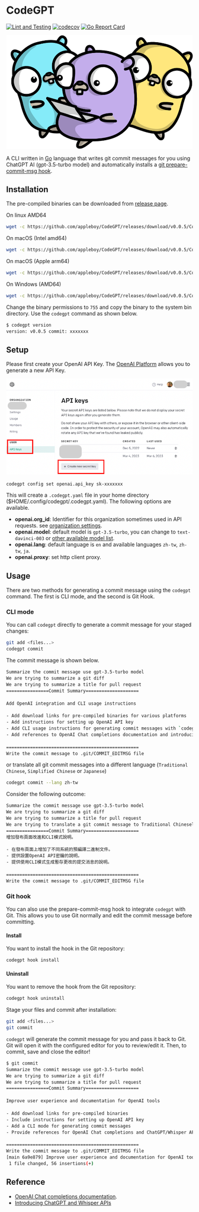 # CodeGPT

[![Lint and Testing](https://github.com/appleboy/CodeGPT/actions/workflows/testing.yml/badge.svg?branch=main)](https://github.com/appleboy/CodeGPT/actions/workflows/testing.yml)
[![codecov](https://codecov.io/gh/appleboy/CodeGPT/branch/main/graph/badge.svg)](https://codecov.io/gh/appleboy/CodeGPT)
[![Go Report Card](https://goreportcard.com/badge/github.com/appleboy/CodeGPT)](https://goreportcard.com/report/github.com/appleboy/CodeGPT)

![cover](./images/cover.png)

A CLI written in [Go](https://go.dev) language that writes git commit messages for you using ChatGPT AI (gpt-3.5-turbo model) and automatically installs a [git prepare-commit-msg hook](https://git-scm.com/docs/githooks).

## Installation

The pre-compiled binaries can be downloaded from [release page](https://github.com/appleboy/CodeGPT/releases).

On linux AMD64

```sh
wget -c https://github.com/appleboy/CodeGPT/releases/download/v0.0.5/CodeGPT-0.0.5-linux-amd64 -O codegpt
```

On macOS (Intel amd64)

```sh
wget -c https://github.com/appleboy/CodeGPT/releases/download/v0.0.5/CodeGPT-0.0.5-darwin-amd64 -O codegpt
```

On macOS (Apple arm64)

```sh
wget -c https://github.com/appleboy/CodeGPT/releases/download/v0.0.5/CodeGPT-0.0.5-darwin-arm64 -O codegpt
```

On Windows (AMD64)

```sh
wget -c https://github.com/appleboy/CodeGPT/releases/download/v0.0.5/CodeGPT-0.0.5-windows-amd64.exe -O codegpt.exe
```

Change the binary permissions to `755` and copy the binary to the system bin directory. Use the `codegpt` command as shown below.

```sh
$ codegpt version
version: v0.0.5 commit: xxxxxxx
```

## Setup

Please first create your OpenAI API Key. The [OpenAI Platform](https://platform.openai.com/account/api-keys) allows you to generate a new API Key.

![register](./images/register.png)

```sh
codegpt config set openai.api_key sk-xxxxxxx
```

This will create a `.codegpt.yaml` file in your home directory ($HOME/.config/codegpt/.codegpt.yaml). The following options are available.

* **openai.org_id**: Identifier for this organization sometimes used in API requests. see [organization settings](https://platform.openai.com/account/org-settings).
* **openai.model**: default model is `gpt-3.5-turbo`, you can change to `text-davinci-003` or [other available model list](https://github.com/appleboy/CodeGPT/blob/a75ed831ce30c5c593613b9c0792954586d7f399/openai/openai.go#L16-L29).
* **openai.lang**: default language is `en` and available languages `zh-tw`, `zh-tw`, `ja`.
* **openai.proxy**: set http client proxy.

## Usage

There are two methods for generating a commit message using the `codegpt` command. The first is CLI mode, and the second is Git Hook.

### CLI mode

You can call `codegpt` directly to generate a commit message for your staged changes:

```sh
git add <files...>
codegpt commit
```

The commit message is shown below.

```sh
Summarize the commit message use gpt-3.5-turbo model
We are trying to summarize a git diff
We are trying to summarize a title for pull request
================Commit Summary====================

Add OpenAI integration and CLI usage instructions

- Add download links for pre-compiled binaries for various platforms
- Add instructions for setting up OpenAI API key
- Add CLI usage instructions for generating commit messages with `codegpt`
- Add references to OpenAI Chat completions documentation and introducing ChatGPT and Whisper APIs

==================================================
Write the commit message to .git/COMMIT_EDITMSG file
```

or translate all git commit messages into a different language (`Traditional Chinese`, `Simplified Chinese` or `Japanese`)

```sh
codegpt commit --lang zh-tw
```

Consider the following outcome:

```sh
Summarize the commit message use gpt-3.5-turbo model
We are trying to summarize a git diff
We are trying to summarize a title for pull request
We are trying to translate a git commit message to Traditional Chineselanguage
================Commit Summary====================
增加發布頁面改進和CLI模式說明。

- 在發布頁面上增加了不同系統的預編譯二進制文件。
- 提供設置OpenAI API密鑰的說明。
- 提供使用CLI模式生成暫存更改的提交消息的說明。

==================================================
Write the commit message to .git/COMMIT_EDITMSG file
```

### Git hook

You can also use the prepare-commit-msg hook to integrate `codegpt` with Git. This allows you to use Git normally and edit the commit message before committing.

#### Install

You want to install the hook in the Git repository:

```sh
codegpt hook install
```

#### Uninstall

You want to remove the hook from the Git repository:

```sh
codegpt hook uninstall
```

Stage your files and commit after installation:

```sh
git add <files...>
git commit
```

`codegpt` will generate the commit message for you and pass it back to Git. Git will open it with the configured editor for you to review/edit it. Then, to commit, save and close the editor!

```sh
$ git commit
Summarize the commit message use gpt-3.5-turbo model
We are trying to summarize a git diff
We are trying to summarize a title for pull request
================Commit Summary====================

Improve user experience and documentation for OpenAI tools

- Add download links for pre-compiled binaries
- Include instructions for setting up OpenAI API key
- Add a CLI mode for generating commit messages
- Provide references for OpenAI Chat completions and ChatGPT/Whisper APIs

==================================================
Write the commit message to .git/COMMIT_EDITMSG file
[main 6a9e879] Improve user experience and documentation for OpenAI tools
 1 file changed, 56 insertions(+)
```

## Reference

* [OpenAI Chat completions documentation](https://platform.openai.com/docs/guides/chat).
* [Introducing ChatGPT and Whisper APIs](https://openai.com/blog/introducing-chatgpt-and-whisper-apis)
